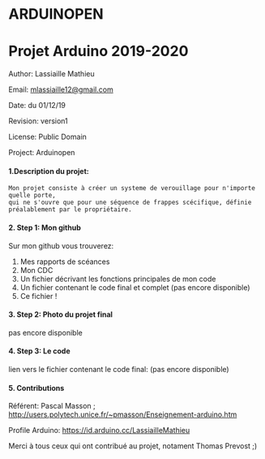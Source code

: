 # ARDUINOPEN
# Projet Arduino 2019-2020

Author: Lassiaille Mathieu

Email: mlassiaille12@gmail.com

Date: du 01/12/19

Revision: version1

License: Public Domain

Project: Arduinopen

#### 1.Description du projet: 


    Mon projet consiste à créer un systeme de verouillage pour n'importe quelle porte, 
    qui ne s'ouvre que pour une séquence de frappes scécifique, définie préalablement par le propriétaire.

#### 2. Step 1: Mon github
Sur mon github vous trouverez:

1. Mes rapports de scéances
2. Mon CDC
3. Un fichier décrivant les fonctions principales de mon code
4. Un fichier contenant le code final et complet (pas encore disponible)
5. Ce fichier !

#### 3. Step 2: Photo du projet final

pas encore disponible

#### 4. Step 3: Le code

lien vers le fichier contenant le code final: (pas encore disponible)

#### 5. Contributions
Référent: Pascal Masson ; http://users.polytech.unice.fr/~pmasson/Enseignement-arduino.htm

Profile Arduino: https://id.arduino.cc/LassiailleMathieu

Merci à tous ceux qui ont contribué au projet, notament Thomas Prevost ;)





